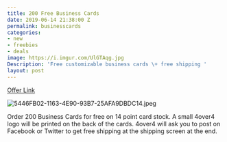 ```yaml
---
title: 200 Free Business Cards
date: 2019-06-14 21:38:00 Z
permalink: businesscards
categories:
- new
- freebies
- deals
image: https://i.imgur.com/UlGTAqg.jpg
Description: 'Free customizable business cards \+ free shipping '
layout: post
---
```


[Offer Link](https://www.4over4.com/printing/free-business-cards?PageSpeed=noscript)

![5446FB02-1163-4E90-93B7-25AFA9DBDC14.jpeg](/uploads/5446FB02-1163-4E90-93B7-25AFA9DBDC14.jpeg)

Order 200 Business Cards for free on 14 point card stock. A small 4over4 logo will be printed on the back of the cards. 4over4 will ask you to post on Facebook or Twitter to get free shipping at the shipping screen at the end.